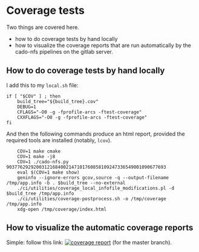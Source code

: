 
Coverage tests
==============

Two things are covered here.
 - how to do coverage tests by hand locally
 - how to visualize the coverage reports that are run automatically by
   the cado-nfs pipelines on the gitlab server.

How to do coverage tests by hand locally
----------------------------------------

I add this to my `local.sh` file:
```
if [ "$COV" ] ; then
    build_tree="${build_tree}.cov"
    DEBUG=1
    CFLAGS="-O0 -g -fprofile-arcs -ftest-coverage"
    CXXFLAGS="-O0 -g -fprofile-arcs -ftest-coverage"
fi
```

And then the following commands produce an html report, provided the required tools are installed (notably, `lcov`).

```
    COV=1 make cmake
    COV=1 make -j8
    COV=1 ./cado-nfs.py 90377629292003121684002147101760858109247336549001090677693
    eval $(COV=1 make show)
    geninfo --ignore-errors gcov,source -q --output-filename /tmp/app.info -b . $build_tree --no-external
    ./ci/utilities/coverage_local_infofile_modifications.pl -d $build_tree /tmp/app.info
    ./ci/utilities/coverage-postprocess.sh -o /tmp/coverage /tmp/app.info
    xdg-open /tmp/coverage/index.html
```

How to visualize the automatic coverage reports
-----------------------------------------------

Simple: follow this link: [![coverage report](https://gitlab.inria.fr/cado-nfs/cado-nfs/badges/master/coverage.svg)](https://gitlab.inria.fr/cado-nfs/cado-nfs/-/jobs/artifacts/master/file/coverage/index.html?job=merge+coverage+tests) (for the master branch).
